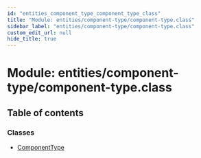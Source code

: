 ```yaml
---
id: "entities_component_type_component_type_class"
title: "Module: entities/component-type/component-type.class"
sidebar_label: "entities/component-type/component-type.class"
custom_edit_url: null
hide_title: true
---
```


# Module: entities/component-type/component-type.class

## Table of contents

### Classes

- [ComponentType](../classes/entities_component_type_component_type_class.componenttype.md)

